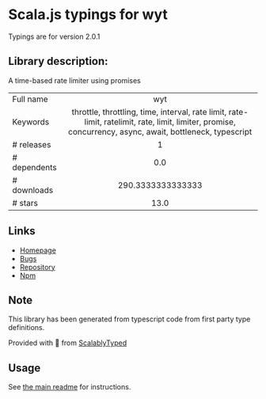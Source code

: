 
# Scala.js typings for wyt

Typings are for version 2.0.1

## Library description:
A time-based rate limiter using promises

|                    |                 |
| ------------------ | :-------------: |
| Full name          | wyt |
| Keywords           | throttle, throttling, time, interval, rate limit, rate-limit, ratelimit, rate, limit, limiter, promise, concurrency, async, await, bottleneck, typescript |
| # releases         | 1 |
| # dependents       | 0.0 |
| # downloads        | 290.3333333333333 |
| # stars            | 13.0 |

## Links
- [Homepage](https://github.com/maxkueng/wyt)
- [Bugs](https://github.com/maxkueng/wyt/issues)
- [Repository](https://github.com/maxkueng/wyt)
- [Npm](https://www.npmjs.com/package/wyt)
    


## Note
This library has been generated from typescript code from first party type definitions.

Provided with :purple_heart: from [ScalablyTyped](https://github.com/oyvindberg/ScalablyTyped)

## Usage
See [the main readme](../../readme.md) for instructions.


